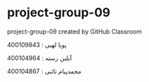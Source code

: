 # project-group-09
project-group-09 created by GitHub Classroom

400109843 : پویا لهبی

400104964 : آیلین رسته

400104867 : محمدپیام تائبی

